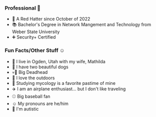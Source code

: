 ### Professional :briefcase:

- :office: A Red Hatter since October of 2022
- :books: Bachelor's Degree in Network Mangement and Technology from Weber State University
- :heavy_plus_sign: Security+ Certified

### Fun Facts/Other Stuff :relaxed:

- :house_with_garden: I live in Ogden, Utah with my wife, Mathilda
- :dog: I have two beautiful dogs
- :skull::rose: Big Deadhead
- :evergreen_tree: I love the outdoors
- :mushroom: Studying mycology is a favorite pastime of mine
- :airplane: I am an airplane enthusiast... but I don't like traveling
- :baseball: Big baseball fan
- :relaxed: My pronouns are he/him
- :sunflower: I'm autistic
